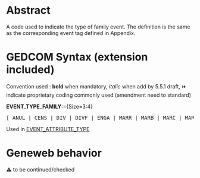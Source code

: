 ﻿# Abstract
A code used to indicate the type of family event.  The definition is the same as the corresponding
event tag defined in Appendix.


# GEDCOM Syntax (extension included)
Convention used : **bold** when mandatory, _italic_ when add by 5.5.1 draft, &#x23E9; indicate proprietary coding commonly used (amendment need to standard)<br />

**EVENT_TYPE_FAMILY**:={Size=3:4}
<pre>
[ ANUL | CENS | DIV | DIVF | ENGA | MARR | MARB | MARC | MARL | MARS | EVEN ]
</pre>
Used in <a href=Ged.EVENT_ATTRIBUTE_TYPE.md>EVENT_ATTRIBUTE_TYPE</a><br />

# Geneweb behavior


:warning: to be continued/checked

